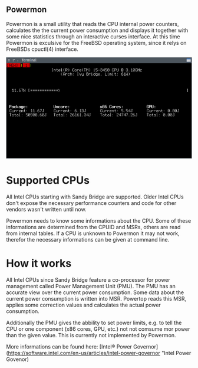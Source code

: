 Powermon
--------
Powermon is a small utility that reads the CPU internal power counters,
calculates the the current power consumption and displays it together
with some nice statistics through an interactive curses interface. At
this time Powermon is exculsive for the FreeBSD operating system, since
it relys on FreeBSDs cpuctl(4) interface.

![Screenshot](misc/screenshot.png "Screenshot")


Supported CPUs
==============
All Intel CPUs starting with Sandy Bridge are supported. Older Intel
CPUs don't expose the necessary performance counters and code for other
vendors wasn't written until now.

Powermon needs to know some informations about the CPU. Some of these
informations are determined from the CPUID and MSRs, others are read
from internal tables. If a CPU is unknown to Powermon it may not work,
therefor the necessary informations can be given at command line.


How it works
============
All Intel CPUs since Sandy Bridge feature a co-processor for power
management called Power Management Unit (PMU). The PMU has an accurate
view over the current power consumption. Some data about the current
power consumption is written into MSR. Powertop reads this MSR, applies
some correction values and calculates the actual power consumption.

Additionally the PMU gives the abbility to set power limits, e.g. to
tell the CPU or one component (x86 cores, GPU, etc.) not not comsume
mor power than the given value. This is currently not implemented by
Powermon.

More informations can be found here: [Intel® Power
Governor](https://software.intel.com/en-us/articles/intel-power-governor
"Intel Power Govenor)

